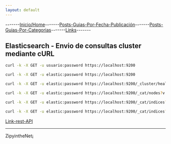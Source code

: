 ```yaml
---
layout: default
---
```

-------[Inicio/Home](./../index.html)-------[Posts-Guias-Por-Fecha-Publicación](./../posts.html)-------[Posts-Guias-Por-Categorias](./../categorias.html)-------[Links](./../links.html)-------

## Elasticsearch - Envio de consultas cluster mediante cURL

```bash
curl -k -X GET -u usuario:password https://localhost:9200 

curl -k -X GET -u elastic:password https://localhost:9200 
```

```bash
curl -k -X GET -u elastic:password https://localhost:9200/_cluster/health?pretty

curl -k -X GET -u elastic:password https://localhost:9200/_cat/nodes?v

curl -k -X GET -u elastic:password https://localhost:9200/_cat/indices?v

curl -k -X GET -u elastic:password https://localhost:9200/_cat/indices?v\&expand_wildcards=all
```

[Link-rest-API](https://www.elastic.co/guide/en/elasticsearch/reference/current/rest-apis.html)

-----------------------------------------------------------------------------

ZipyintheNet¡

